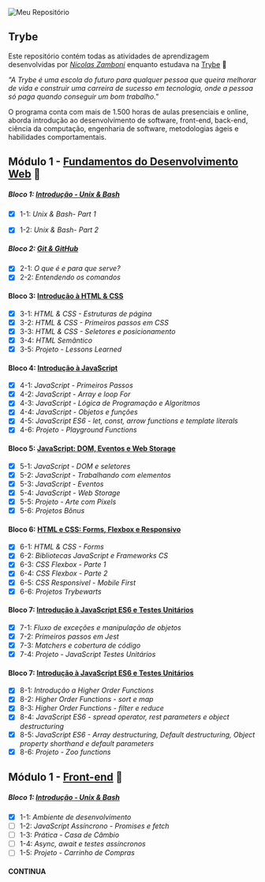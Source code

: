 ![Meu Repositório](https://user-images.githubusercontent.com/114950635/195418117-8ec8d94d-32f0-42e4-8af4-e18647e0ed57.png)

## Trybe

Este repositório contém todas as atividades de aprendizagem desenvolvidas por _[Nicolas Zamboni](www.linkedin.com/in/nicolaszamboni)_ enquanto estudava na [Trybe](https://www.betrybe.com/) :rocket:

_"A Trybe é uma escola do futuro para qualquer pessoa que queira melhorar de vida e construir uma carreira de sucesso em tecnologia, onde a pessoa só paga quando conseguir um bom trabalho."_

O programa conta com mais de 1.500 horas de aulas presenciais e online, aborda introdução ao desenvolvimento de software, front-end, back-end, ciência da computação, engenharia de software, metodologias ágeis e habilidades comportamentais.

## Módulo 1 - [Fundamentos do Desenvolvimento Web](https://github.com/nicolaszamboni/trybe-exercicios/tree/main/01-fundamentos) :floppy_disk:

##### Bloco 1: [Introdução - Unix & Bash](https://github.com/nicolaszamboni/trybe-exercicios/tree/main/01-fundamentos/01-unix-bash)

- [x] 1-1: _Unix & Bash- Part 1_
- [x] 1-2: _Unix & Bash- Part 2_


##### Bloco 2: [Git & GitHub](https://github.com/nicolaszamboni/trybe-exercicios/tree/main/01-fundamentos/02-git-github)

- [x] 2-1: _O que é e para que serve?_
- [x] 2-2: _Entendendo os comandos_

#### Bloco 3: [Introdução à HTML & CSS](https://github.com/nicolaszamboni/trybe-exercicios/tree/main/01-fundamentos/03-introducao-html-css)

- [x] 3-1: _HTML & CSS - Estruturas de página_
- [x] 3-2: _HTML & CSS - Primeiros passos em CSS_
- [x] 3-3: _HTML & CSS - Seletores e posicionamento_
- [x] 3-4: _HTML Semântico_
- [x] 3-5: _Projeto - Lessons Learned_

#### Bloco 4: [Introdução à JavaScript](https://github.com/nicolaszamboni/trybe-exercicios/tree/main/01-fundamentos/04-indotrucao-a-javascript/dia-01-javascript-primeiros-passos)

- [x] 4-1: _JavaScript - Primeiros Passos_
- [x] 4-2: _JavaScript - Array e loop For_
- [x] 4-3: _JavaScript - Lógica de Programação e Algoritmos_
- [x] 4-4: _JavaScript - Objetos e funções_
- [x] 4-5: _JavaScript ES6 - let, const, arrow functions e template literals_
- [x] 4-6: _Projeto - Playground Functions_

#### Bloco 5: [JavaScript: DOM, Eventos e Web Storage](https://github.com/nicolaszamboni/trybe-exercicios/tree/main/01-fundamentos/05-javascript-dom-eventos-web-storage)

- [x] 5-1: _JavaScript - DOM e seletores_
- [x] 5-2: _JavaScript - Trabalhando com elementos_
- [x] 5-3: _JavaScript - Eventos_
- [x] 5-4: _JavaScript - Web Storage_
- [x] 5-5: _Projeto - Arte com Pixels_
- [x] 5-6: _Projetos Bônus_

#### Bloco 6: [HTML e CSS: Forms, Flexbox e Responsivo](https://github.com/nicolaszamboni/trybe-exercicios/tree/main/01-fundamentos/06-html-e-css-forms-flexbox-responsivo)

- [x] 6-1: _HTML & CSS - Forms_
- [x] 6-2: _Bibliotecas JavaScript e Frameworks CS_
- [x] 6-3: _CSS Flexbox - Parte 1_
- [x] 6-4: _CSS Flexbox - Parte 2_
- [x] 6-5: _CSS Responsivel - Mobile First_
- [x] 6-6: _Projetos Trybewarts_

#### Bloco 7: [Introdução à JavaScript ES6 e Testes Unitários](https://github.com/nicolaszamboni/trybe-exercicios/tree/main/01-fundamentos/07-javascript-es6-testes-unitarios)

- [x] 7-1: _Fluxo de exceções e manipulação de objetos_
- [x] 7-2: _Primeiros passos em Jest_
- [x] 7-3: _Matchers e cobertura de código_
- [x] 7-4: _Projeto - JavaScript Testes Unitários_

#### Bloco 7: [Introdução à JavaScript ES6 e Testes Unitários](https://github.com/nicolaszamboni/trybe-exercicios/tree/main/01-fundamentos/07-javascript-es6-testes-unitarios)

- [x] 8-1: _Introdução a Higher Order Functions_
- [x] 8-2: _Higher Order Functions - sort e map_
- [x] 8-3: _Higher Order Functions - filter e reduce_
- [x] 8-4: _JavaScript ES6 - spread operator, rest parameters e object destructuring_
- [x] 8-5: _JavaScript ES6 - Array destructuring, Default destructuring, Object property shorthand e default parameters_
- [x] 8-6: _Projeto - Zoo functions_

## Módulo 1 - [Front-end](https://github.com/nicolaszamboni/trybe-exercicios/tree/main/02-front-end) :floppy_disk:

##### Bloco 1: [Introdução - Unix & Bash](https://github.com/nicolaszamboni/trybe-exercicios/tree/main/01-fundamentos/01-unix-bash)

- [x] 1-1: _Ambiente de desenvolvimento_
- [ ] 1-2: _JavaScript Assíncrono - Promises e fetch_
- [ ] 1-3: _Prática - Casa de Câmbio_
- [ ] 1-4: _Async, await e testes assíncronos_
- [ ] 1-5: _Projeto - Carrinho de Compras_

#### CONTINUA